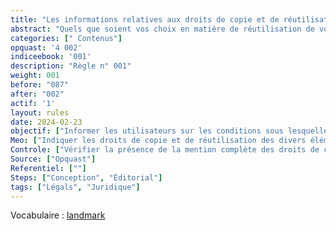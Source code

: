```yaml
---
title: "Les informations relatives aux droits de copie et de réutilisation  sont disponibles" 
abstract: "Quels que soient vos choix en matière de réutilisation de vos contenus, il est essentiel d’informer les lecteurs sur leurs droits dans ce domaine."
categories: [" Contenus"]
opquast: '4 002'
indiceebook: '001'
description: "Règle n° 001"
weight: 001
before: "087"
after: "002"
actif: '1'
layout: rules
date: 2024-02-23
objectif: ["Informer les utilisateurs sur les conditions sous lesquelles sont publiés les contenus.", "Informer les utilisateurs sur les conditions de copie et de réutilisation."]
Meo: ["Indiquer les droits de copie et de réutilisation des divers éléments du livre sur une ou plusieurs page dédiées et identifiées telles quelles (page de copyrights et page de crédits)."]
Controle: ["Vérifier la présence de la mention complète des droits de copie et de réutilisation dans une ou plusieurs pages dédiées accessibles par la table des matières ou via un ou des points de repère (landmark)."]
Source: ["Opquast"]
Referentiel: [""]
Steps: ["Conception", "Éditorial"]
tags: ["Légals", "Juridique"]
---
```


Vocabulaire : [landmark](../../vocabulaire#landmarks)